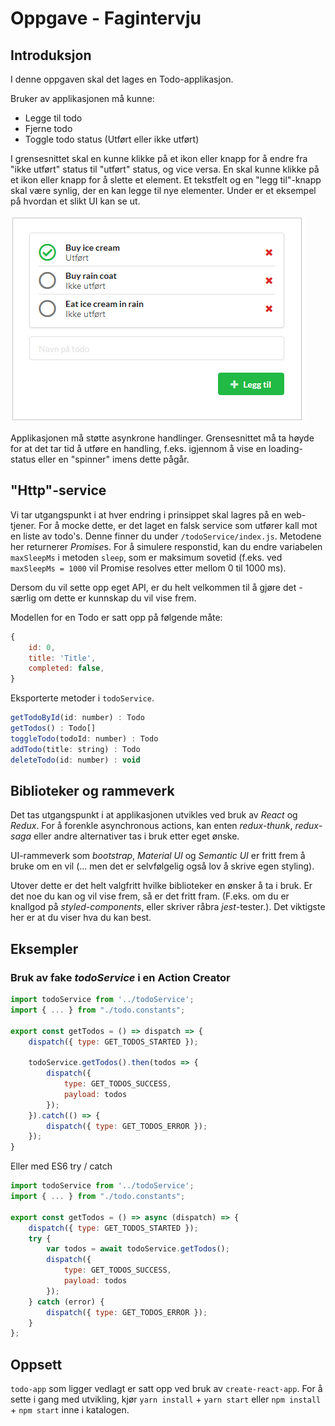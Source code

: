 # Oppgave - Fagintervju


## Introduksjon
I denne oppgaven skal det lages en Todo-applikasjon.

Bruker av applikasjonen må kunne: 
- Legge til todo
- Fjerne todo
- Toggle todo status (Utført eller ikke utført)

I grensesnittet skal en kunne klikke på et ikon eller knapp for å endre fra "ikke utført" status til "utført" status, og vice versa. En skal kunne klikke på et ikon eller knapp for å slette et element. Et tekstfelt og en "legg til"-knapp skal være synlig, der en kan legge til nye elementer. Under er et eksempel på hvordan et slikt UI kan se ut.

![Todo eksempel](todo_1.PNG)

Applikasjonen må støtte asynkrone handlinger. Grensesnittet må ta høyde for at det tar tid å utføre en handling, f.eks. igjennom å vise en loading-status eller en "spinner" imens dette pågår. 

<div class="page"/>

## "Http"-service
Vi tar utgangspunkt i at hver endring i prinsippet skal lagres på en web-tjener. For å mocke dette, er det laget en falsk service som utfører kall mot en liste av todo's. Denne finner du under `/todoService/index.js`. Metodene her returnerer *Promise*s. For å simulere responstid, kan du endre variabelen `maxSleepMs` i metoden `sleep`, som er maksimum sovetid (f.eks. ved `maxSleepMs = 1000` vil Promise resolves etter mellom 0 til 1000 ms).

Dersom du vil sette opp eget API, er du helt velkommen til å gjøre det - særlig om dette er kunnskap du vil vise frem.

Modellen for en Todo er satt opp på følgende måte: 
```javascript
{
    id: 0,
    title: 'Title',
    completed: false,
}
```

Eksporterte metoder i `todoService`.

```javascript
getTodoById(id: number) : Todo
getTodos() : Todo[]
toggleTodo(todoId: number) : Todo
addTodo(title: string) : Todo
deleteTodo(id: number) : void
```

## Biblioteker og rammeverk
Det tas utgangspunkt i at applikasjonen utvikles ved bruk av *React* og *Redux*. 
For å forenkle asynchronous actions, kan enten *redux-thunk*, *redux-saga* eller andre alternativer tas i bruk etter eget ønske. 

UI-rammeverk som *bootstrap*, *Material UI* og *Semantic UI* er fritt frem å bruke om en vil (... men det er selvfølgelig også lov å skrive egen styling).

Utover dette er det helt valgfritt hvilke biblioteker en ønsker å ta i bruk. Er det noe du kan og vil vise frem, så er det fritt fram. (F.eks. om du er knallgod på *styled-components*, eller skriver råbra *jest*-tester.). Det viktigste her er at du viser hva du kan best. 

<div class="page"/>

## Eksempler
### Bruk av fake *todoService* i en Action Creator

```javascript
import todoService from '../todoService';
import { ... } from "./todo.constants";

export const getTodos = () => dispatch => {
    dispatch({ type: GET_TODOS_STARTED });

    todoService.getTodos().then(todos => {
        dispatch({
            type: GET_TODOS_SUCCESS,
            payload: todos
        });
    }).catch(() => {
        dispatch({ type: GET_TODOS_ERROR });
    });
}

```
Eller med ES6 try / catch

```javascript
import todoService from '../todoService';
import { ... } from "./todo.constants";

export const getTodos = () => async (dispatch) => {
    dispatch({ type: GET_TODOS_STARTED });
    try {
        var todos = await todoService.getTodos();
        dispatch({
            type: GET_TODOS_SUCCESS,
            payload: todos
        });
    } catch (error) {
        dispatch({ type: GET_TODOS_ERROR });
    }
};
```

## Oppsett
`todo-app` som ligger vedlagt er satt opp ved bruk av `create-react-app`. For å sette i gang med utvikling, kjør `yarn install` + `yarn start` eller `npm install` + `npm start` inne i katalogen. 